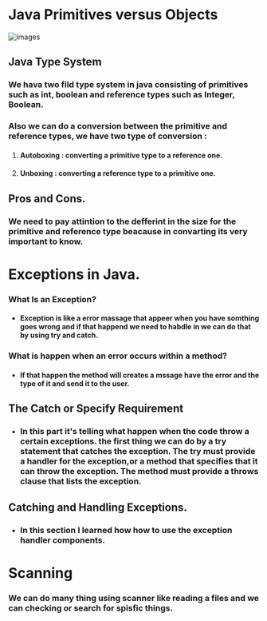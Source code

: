# Java Primitives versus Objects

![images](https://slideplayer.com/5151059/16/images/slide_1.jpg)

## Java Type System

### We hava two fild type system in java consisting of primitives such as int, boolean and reference types such as Integer, Boolean.

### Also we can do a conversion between the primitive and reference types, we have two type of conversion :

1. #### Autoboxing : converting a primitive type to a reference one.

2. #### Unboxing : converting a reference type to a primitive one.

## Pros and Cons.

### We need to pay attintion  to the defferint in the size for the primitive and  reference type beacause in convarting its very important to know.


# Exceptions in Java.

### What Is an Exception?

* ####  Exception is  like a error  massage  that appeer when you have somthing goes wrong and if that happend we need to habdle in we can do that by using try and catch.

### What is happen when an error occurs within a method?

* #### If that happen the method will creates a mssage have the error and the type of it and send it to the user.

## The Catch or Specify Requirement

* ### In this part it's telling what happen when the code throw a certain exceptions. the first thing we can do by a try statement that catches the exception. The try must provide a handler for the exception,or  a method that specifies that it can throw the exception. The method must provide a throws clause that lists the exception.

## Catching and Handling Exceptions.

* ### In this section I learned how how to use the exception handler components.

# Scanning

### We can do many thing using scanner like reading a files and we can checking or search for spisfic things.

